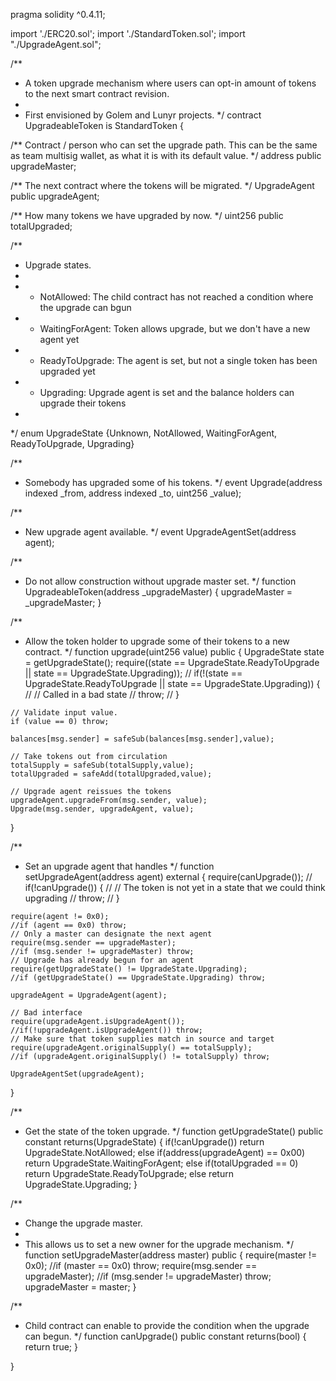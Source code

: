 pragma solidity ^0.4.11;

import './ERC20.sol';
import './StandardToken.sol';
import "./UpgradeAgent.sol";

/**
 * A token upgrade mechanism where users can opt-in amount of tokens to the next smart contract revision.
 *
 * First envisioned by Golem and Lunyr projects.
 */
contract UpgradeableToken is StandardToken {

  /** Contract / person who can set the upgrade path. This can be the same as team multisig wallet, as what it is with its default value. */
  address public upgradeMaster;

  /** The next contract where the tokens will be migrated. */
  UpgradeAgent public upgradeAgent;

  /** How many tokens we have upgraded by now. */
  uint256 public totalUpgraded;

  /**
   * Upgrade states.
   *
   * - NotAllowed: The child contract has not reached a condition where the upgrade can bgun
   * - WaitingForAgent: Token allows upgrade, but we don't have a new agent yet
   * - ReadyToUpgrade: The agent is set, but not a single token has been upgraded yet
   * - Upgrading: Upgrade agent is set and the balance holders can upgrade their tokens
   *
   */
  enum UpgradeState {Unknown, NotAllowed, WaitingForAgent, ReadyToUpgrade, Upgrading}

  /**
   * Somebody has upgraded some of his tokens.
   */
  event Upgrade(address indexed _from, address indexed _to, uint256 _value);

  /**
   * New upgrade agent available.
   */
  event UpgradeAgentSet(address agent);

  /**
   * Do not allow construction without upgrade master set.
   */
  function UpgradeableToken(address _upgradeMaster) {
    upgradeMaster = _upgradeMaster;
  }

  /**
   * Allow the token holder to upgrade some of their tokens to a new contract.
   */
  function upgrade(uint256 value) public {
    UpgradeState state = getUpgradeState();
    require((state == UpgradeState.ReadyToUpgrade || state == UpgradeState.Upgrading));
    // if(!(state == UpgradeState.ReadyToUpgrade || state == UpgradeState.Upgrading)) {
    //   // Called in a bad state
    //   throw;
    // }

    // Validate input value.
    if (value == 0) throw;

    balances[msg.sender] = safeSub(balances[msg.sender],value);

    // Take tokens out from circulation
    totalSupply = safeSub(totalSupply,value);
    totalUpgraded = safeAdd(totalUpgraded,value);

    // Upgrade agent reissues the tokens
    upgradeAgent.upgradeFrom(msg.sender, value);
    Upgrade(msg.sender, upgradeAgent, value);
  }

  /**
   * Set an upgrade agent that handles
   */
  function setUpgradeAgent(address agent) external {
    require(canUpgrade());
    // if(!canUpgrade()) {
    //   // The token is not yet in a state that we could think upgrading
    //   throw;
    // }

    require(agent != 0x0);
    //if (agent == 0x0) throw;
    // Only a master can designate the next agent
    require(msg.sender == upgradeMaster);
    //if (msg.sender != upgradeMaster) throw;
    // Upgrade has already begun for an agent
    require(getUpgradeState() != UpgradeState.Upgrading);
    //if (getUpgradeState() == UpgradeState.Upgrading) throw;

    upgradeAgent = UpgradeAgent(agent);

    // Bad interface
    require(upgradeAgent.isUpgradeAgent());
    //if(!upgradeAgent.isUpgradeAgent()) throw;
    // Make sure that token supplies match in source and target
    require(upgradeAgent.originalSupply() == totalSupply);
    //if (upgradeAgent.originalSupply() != totalSupply) throw;

    UpgradeAgentSet(upgradeAgent);
  }

  /**
   * Get the state of the token upgrade.
   */
  function getUpgradeState() public constant returns(UpgradeState) {
    if(!canUpgrade()) return UpgradeState.NotAllowed;
    else if(address(upgradeAgent) == 0x00) return UpgradeState.WaitingForAgent;
    else if(totalUpgraded == 0) return UpgradeState.ReadyToUpgrade;
    else return UpgradeState.Upgrading;
  }

  /**
   * Change the upgrade master.
   *
   * This allows us to set a new owner for the upgrade mechanism.
   */
  function setUpgradeMaster(address master) public {
    require(master != 0x0);
    //if (master == 0x0) throw;
    require(msg.sender == upgradeMaster);
    //if (msg.sender != upgradeMaster) throw;
    upgradeMaster = master;
  }

  /**
   * Child contract can enable to provide the condition when the upgrade can begun.
   */
  function canUpgrade() public constant returns(bool) {
     return true;
  }

}
